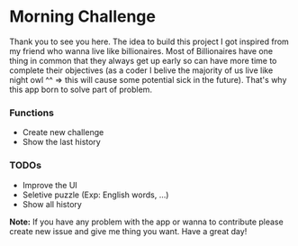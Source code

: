 # Morning Challenge
Thank you to see you here.
The idea to build this project I got inspired from my friend who wanna live like billionaires. Most of Billionaires have one thing in common that they always get up early so can have more time to complete their objectives (as a coder I belive the majority of us live like night owl ^^ => this will cause some potential sick in the future). That's why this app born to solve part of problem.

### Functions
- Create new challenge 
- Show the last history

### TODOs
- Improve the UI
- Seletive puzzle (Exp: English words, ...)
- Show all history 

**Note:** If you have any problem with the app or wanna to contribute please create new issue and give me thing you want. Have a great day!  